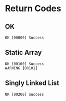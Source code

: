 # Return Codes

## OK

    OK [00000] Success

## Static Array

    OK [00100] Success
    WARNING [00101] 

## Singly Linked List

    OK [00200] Success
    